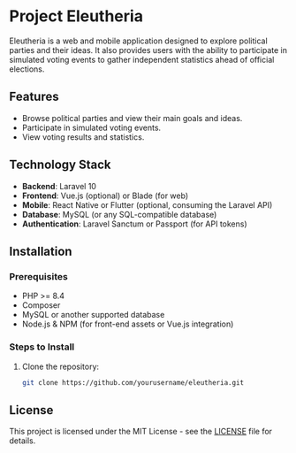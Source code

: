 # Project Eleutheria

Eleutheria is a web and mobile application designed to explore political parties and their ideas. It also provides users with the ability to participate in simulated voting events to gather independent statistics ahead of official elections.

## Features

- Browse political parties and view their main goals and ideas.
- Participate in simulated voting events.
- View voting results and statistics.

## Technology Stack

- **Backend**: Laravel 10
- **Frontend**: Vue.js (optional) or Blade (for web)
- **Mobile**: React Native or Flutter (optional, consuming the Laravel API)
- **Database**: MySQL (or any SQL-compatible database)
- **Authentication**: Laravel Sanctum or Passport (for API tokens)

## Installation

### Prerequisites

- PHP >= 8.4
- Composer
- MySQL or another supported database
- Node.js & NPM (for front-end assets or Vue.js integration)

### Steps to Install

1. Clone the repository:
   ```bash
   git clone https://github.com/yourusername/eleutheria.git

## License

This project is licensed under the MIT License - see the [LICENSE](LICENSE) file for details.
